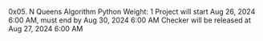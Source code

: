0x05. N Queens
Algorithm
Python
 Weight: 1
  Project will start Aug 26, 2024 6:00 AM, must end by Aug 30, 2024 6:00 AM
   Checker will be released at Aug 27, 2024 6:00 AM
